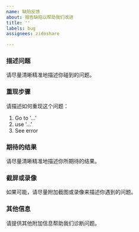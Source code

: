 ```yaml
---
name: 缺陷反馈
about: 报告缺陷以帮助我们改进
title: ''
labels: bug
assignees: zidoshare

---
```


### 描述问题

请尽量清晰精准地描述你碰到的问题。

### 重现步骤

请描述如何重现这个问题：

1. Go to '...'
2. use '...'
3. See error

### 期待的结果

请尽量清晰精准地描述你所期待的结果。

### 截屏或录像

如果可能，请尽量附加截图或录像来描述你遇到的问题。

### 其他信息

请提供其他附加信息帮助我们诊断问题。
